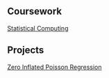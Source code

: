 ## Coursework

[Statistical Computing](https://josegonzalezstatistics.github.io/JoseLuisGonzalez/Computational/534_project.html)

## Projects

[Zero Inflated Poisson Regression](https://josegonzalezstatistics.github.io/JoseLuisGonzalez/Projects/zeroinflpoiss_project.html)